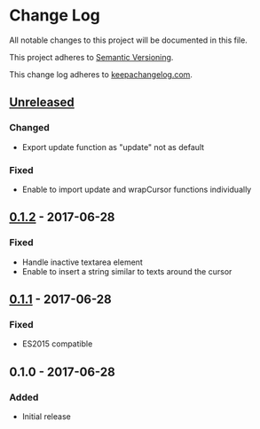 # Change Log

All notable changes to this project will be documented in this file.

This project adheres to [Semantic Versioning](http://semver.org/).

This change log adheres to [keepachangelog.com](http://keepachangelog.com).

## [Unreleased]
### Changed
- Export update function as "update" not as default

### Fixed
- Enable to import update and wrapCursor functions individually

## [0.1.2] - 2017-06-28
### Fixed
- Handle inactive textarea element
- Enable to insert a string similar to texts around the cursor

## [0.1.1] - 2017-06-28
### Fixed
- ES2015 compatible

## 0.1.0 - 2017-06-28
### Added
- Initial release

[Unreleased]: https://github.com/yuku-t/undate/compare/v0.1.2...HEAD
[0.1.2]: https://github.com/yuku-t/undate/compare/v0.1.1...v0.1.2
[0.1.1]: https://github.com/yuku-t/undate/compare/v0.1.0...v0.1.1
